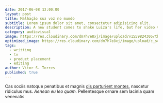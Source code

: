 ```yaml
---
date: 2017-06-08 12:00:00
layout: post
title: Malhação sua voz no mundo
subtitle: Lorem ipsum dolor sit amet, consectetur adipisicing elit.
description: A new student comes to shake Luiza's life, but her video viralizes...will Luiza turn the tables?
category: audiovisual
image: https://res.cloudinary.com/dm7h7e8xj/image/upload/v1559824306/theme13_dshbqx.jpg
optimized_image: https://res.cloudinary.com/dm7h7e8xj/image/upload/c_scale,w_380/v1559824306/theme13_dshbqx.jpg
tags:
  - writting
  - tv
  - product placement
  - editing
author: Vitor S. Torres
published: true
---
```


Cas sociis natoque penatibus et magnis <a href="#">dis parturient montes</a>, nascetur ridiculus mus. *Aenean eu leo quam.* Pellentesque ornare sem lacinia quam venenatis 
